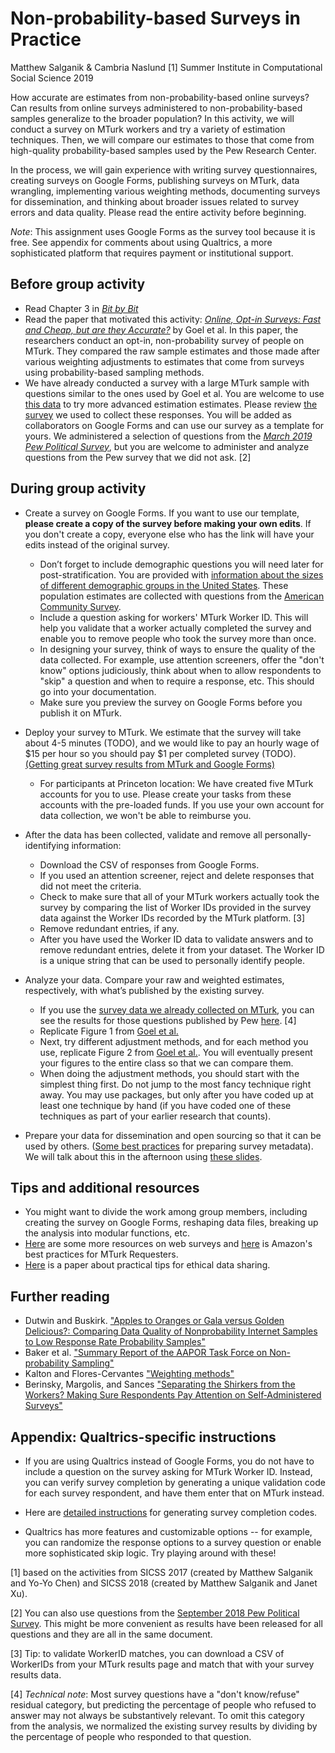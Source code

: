 Non-probability-based Surveys in Practice
================
Matthew Salganik & Cambria Naslund [1]
Summer Institute in Computational Social Science 2019

How accurate are estimates from non-probability-based online surveys? Can results from online surveys administered to non-probability-based samples generalize to the broader population? In this activity, we will conduct a survey on MTurk workers and try a variety of estimation techniques. Then, we will compare our estimates to those that come from high-quality probability-based samples used by the Pew Research Center.

In the process, we will gain experience with writing survey questionnaires, creating surveys on Google Forms, publishing surveys on MTurk, data wrangling, implementing various weighting methods, documenting surveys for dissemination, and thinking about broader issues related to survey errors and data quality. Please read the entire activity before beginning.

*Note*: This assignment uses Google Forms as the survey tool because it is free. See appendix for comments about using Qualtrics, a more sophisticated platform that requires payment or institutional support.

Before group activity
---------------------

-   Read Chapter 3 in [*Bit by Bit*](https://www.bitbybitbook.com/)
-   Read the paper that motivated this activity: [*Online, Opt-in Surveys: Fast and Cheap, but are they Accurate?*](https://5harad.com/papers/dirtysurveys.pdf) by Goel et al. In this paper, the researchers conduct an opt-in, non-probability survey of people on MTurk. They compared the raw sample estimates and those made after various weighting adjustments to estimates that come from surveys using probability-based sampling methods.
-   We have already conducted a survey with a large MTurk sample with questions similar to the ones used by Goel et al. You are welcome to use [this data](https://github.com/compsocialscience/summer-institute/raw/master/2019/materials/day4-surveys/activity/cleaned_mturk_jun14_data.csv) to try more advanced estimation estimates. Please review [the survey](https://github.com/compsocialscience/summer-institute/raw/master/2019/materials/day4-surveys/activity/sicss_google_forms_survey.pdf) we used to collect these responses. You will be added as collaborators on Google Forms and can use our survey as a template for yours. We administered a selection of questions from the [*March 2019 Pew Political Survey*](https://www.pewresearch.org/category/publications/project/u-s-politics/2019/), but you are welcome to administer and analyze questions from the Pew survey that we did not ask. [2]

During group activity
---------------------

-   Create a survey on Google Forms. If you want to use our template, **please create a copy of the survey before making your own edits**. If you don't create a copy, everyone else who has the link will have your edits instead of the original survey.

    -   Don’t forget to include demographic questions you will need later for post-stratification. You are provided with [information about the sizes of different demographic groups in the United States](https://github.com/compsocialscience/summer-institute/raw/master/2019/materials/day4-surveys/activity/cleaned_acs17.csv). These population estimates are collected with questions from the [American Community Survey](https://www2.census.gov/programs-surveys/acs/methodology/questionnaires/2017/quest17GQ.pdf).
    -   Include a question asking for workers' MTurk Worker ID. This will help you validate that a worker actually completed the survey and enable you to remove people who took the survey more than once.
    -   In designing your survey, think of ways to ensure the quality of the data collected. For example, use attention screeners, offer the "don't know" options judiciously, think about when to allow respondents to "skip" a question and when to require a response, etc. This should go into your documentation.
    -   Make sure you preview the survey on Google Forms before you publish it on MTurk.

-   Deploy your survey to MTurk. We estimate that the survey will take about 4-5 minutes (TODO), and we would like to pay an hourly wage of $15 per hour so you should pay $1 per completed survey (TODO). [(Getting great survey results from MTurk and Google Forms)](https://blog.mturk.com/tutorial-getting-great-survey-results-from-mturk-and-google-forms-da4993d878df)
    -   For participants at Princeton location: We have created five MTurk accounts for you to use. Please create your tasks from these accounts with the pre-loaded funds. If you use your own account for data collection, we won't be able to reimburse you.
-   After the data has been collected, validate and remove all personally-identifying information:

    -   Download the CSV of responses from Google Forms.
    -   If you used an attention screener, reject and delete responses that did not meet the criteria.
    -   Check to make sure that all of your MTurk workers actually took the survey by comparing the list of Worker IDs provided in the survey data against the Worker IDs recorded by the MTurk platform. [3]
    -   Remove redundant entries, if any.
    -   After you have used the Worker ID data to validate answers and to remove redundant entries, delete it from your dataset. The Worker ID is a unique string that can be used to personally identify people.

-   Analyze your data. Compare your raw and weighted estimates, respectively, with what’s published by the existing survey.

    -   If you use the [survey data we already collected on MTurk](https://github.com/compsocialscience/summer-institute/raw/master/2019/materials/day4-surveys/activity/cleaned_mturk_jun14_data.csv), you can see the results for those questions published by Pew [here](https://github.com/compsocialscience/summer-institute/raw/master/2019/materials/day4-surveys/activity/pew2019_benchmarks.csv). [4]
    -   Replicate Figure 1 from [Goel et al.](https://5harad.com/papers/dirtysurveys.pdf)
    -   Next, try different adjustment methods, and for each method you use, replicate Figure 2 from [Goel et al.](https://5harad.com/papers/dirtysurveys.pdf). You will eventually present your figures to the entire class so that we can compare them.
    -   When doing the adjustment methods, you should start with the simplest thing first. Do not jump to the most fancy technique right away. You may use packages, but only after you have coded up at least one technique by hand (if you have coded one of these techniques as part of your earlier research that counts).

-   Prepare your data for dissemination and open sourcing so that it can be used by others. ([Some best practices](https://www.icpsr.umich.edu/icpsrweb/content/deposit/guide/chapter3docs.html) for preparing survey metadata). We will talk about this in the afternoon using [these slides](https://github.com/compsocialscience/summer-institute/blob/master/2018/materials/day4-surveys/06-intro-to-open-sourcing-data.pdf).

Tips and additional resources
-----------------------------

-   You might want to divide the work among group members, including creating the survey on Google Forms, reshaping data files, breaking up the analysis into modular functions, etc.
-   [Here](https://psrc.princeton.edu/our-services/using-mturk) are some more resources on web surveys and [here](https://mturkpublic.s3.amazonaws.com/docs/MTURK_BP.pdf) is Amazon's best practices for MTurk Requesters.
-   [Here](https://doi.org/10.1177/2515245917747656) is a paper about practical tips for ethical data sharing.

Further reading
---------------

-   Dutwin and Buskirk. ["Apples to Oranges or Gala versus Golden Delicious?: Comparing Data Quality of Nonprobability Internet Samples to Low Response Rate Probability Samples"](https://academic.oup.com/poq/article/81/S1/213/3749202/Apples-to-Oranges-or-Gala-versus-Golden-Delicious)
-   Baker et al. ["Summary Report of the AAPOR Task Force on Non-probability Sampling"](https://academic.oup.com/jssam/article/1/2/90/941418/Summary-Report-of-the-AAPOR-Task-Force-on-Non)
-   Kalton and Flores-Cervantes ["Weighting methods"](http://www.jos.nu/Articles/abstract.asp?article=192081)
-   Berinsky, Margolis, and Sances ["Separating the Shirkers from the Workers? Making Sure Respondents Pay Attention on Self‐Administered Surveys"](https://doi.org/10.1111/ajps.12081)

Appendix: Qualtrics-specific instructions
-----------------------------------------

-   If you are using Qualtrics instead of Google Forms, you do not have to include a question on the survey asking for MTurk Worker ID. Instead, you can verify survey completion by generating a unique validation code for each survey respondent, and have them enter that on MTurk instead.

-   Here are [detailed instructions](https://tylerburleigh.com/mturk/survey-completion-codes-in-qualtrics/) for generating survey completion codes.

-   Qualtrics has more features and customizable options -- for example, you can randomize the response options to a survey question or enable more sophisticated skip logic. Try playing around with these!

[1] based on the activities from SICSS 2017 (created by Matthew Salganik and Yo-Yo Chen) and SICSS 2018 (created by Matthew Salganik and Janet Xu).

[2] You can also use questions from the [September 2018 Pew Political Survey](https://github.com/compsocialscience/summer-institute/raw/master/2019/materials/day4-surveys/activity/pew2018_sept.pdf). This might be more convenient as results have been released for all questions and they are all in the same document.

[3] Tip: to validate WorkerID matches, you can download a CSV of WorkerIDs from your MTurk results page and match that with your survey results data.

[4] *Technical note*: Most survey questions have a "don't know/refuse" residual category, but predicting the percentage of people who refused to answer may not always be substantively relevant. To omit this category from the analysis, we normalized the existing survey results by dividing by the percentage of people who responded to that question.
